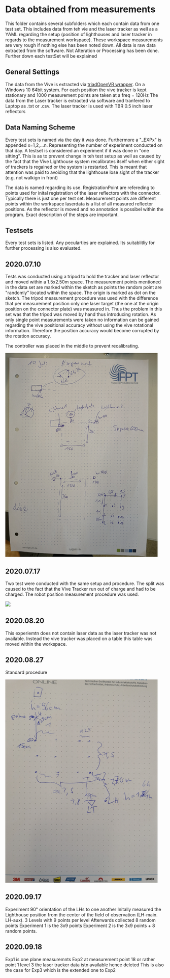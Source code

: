 # Data obtained from measurements

This folder contains several subfolders which each contain data from one test set. This includes data from teh vie and the laser tracker as well as a YAML regarding the setup (position of lighthouses and laser tracker in regards to the measurement workspace). These workspace measurements are very rough if nothing else has been noted down. All data is raw data extracted from the software. Not Alteration or Processing has been done. Further down each testSet will be explained

## General Settings

The data from the Vive is extracted via [triadOpenVR wrapper](https://github.com/TriadSemi/triad_openvr). On a Windows 10 64bit system. For each position the vive tracker is kept stationary and 1000 measurement points are taken at a freq = 120Hz
The data from the Laser tracker is extracted via software and tranfered to Laptop as .txt or .csv.
The laser tracker is used with TBR 0.5 inch laser reflectors

## Data Naming Scheme

Every test sets is named via the day it was done. Furthermore a "_EXPx" is appended x=1,2,...n. Representing the number of experiment conducted on that day. A testset is considered an experiment if it was done in "one sitting". This is as to prevent change in teh test setup as well as caused by the fact that the Vive Lighthouse system recalibrates itself when either sight of trackers is regained or the system is restarted. This is meant that attention was paid to avoiding that the lighthouse lose sight of the tracker (e.g. not walkign in front)

The data is named regarding its use. RegistrationPoint are refereding to points used for inital registration of the laser reflectors with the connector. Typically there is just one per test set. 
Measurement points are different points within the workspace
laserdata is a list of all measured reflector positions. As the reflector is moved and no annotation is possibel within the program. Exact description of the steps are important.

## Testsets

Every test sets is listed. Any pecularties are explained. Its suitablitliy for further processing is also evaluated.

## 2020.07.10

Tests was conducted using a tripod to hold the tracker and laser reflector and moved within a 1.5x2.50m space. The measurement points mentioned in the data set are marked within the sketch as points the random point are "randomly" located within the space. The origin is marked as dot on the sketch. The tripod measurement procedure was used with the difference that per measurement position only one laser target (the one at the origin position on the connector plate) was measured in. 
Thus the problem in this set was that the tripod was moved by hand thus introducing rotation. As only single point measurements were taken no information can be gained regarding the vive positional accuracy without using the vive rotational information. Therefore the position accuracy would become corrupted by the rotation accuracy.

The controller was placed in the middle to prevent recalibrating.

<img src="./experimentSketches/20200710.jpg" width="480">

## 2020.07.17

Two test were conducted with the same setup and procedure. The split was caused to the fact that the Vive Tracker run out of charge and had to be charged. The robot position measurement procedure was used.

<img src="./experimentSketches/20200717.jpg" width="480">

## 2020.08.20

This experiemtn does not contain laser data as the laser tracker was not available. Instead the vive tracker was placed on a table this table was moved within the workspace.

## 2020.08.27

Standard procedure

<img src="./experimentSketches/20200827.jpg" width="480">

## 2020.09.17

Experiment 90° orientation of the LHs to one another
Initally measured the Lighthouse position from the center of the field of observation (LH-main. LH-aux). 
3 Levels with 9 points per level
Afterwards collected 8 random points
Experiment 1 is the 3x9 points
Experiment 2 is the 3x9 points + 8 random points.

## 2020.09.18

Exp1 is one plane measuremnts 
Exp2
at measurement point 18 or rather point 1 level 3 the laser tracker data istn available
hence deleted
This is also the case for Exp3 which is the extended one to Exp2 
